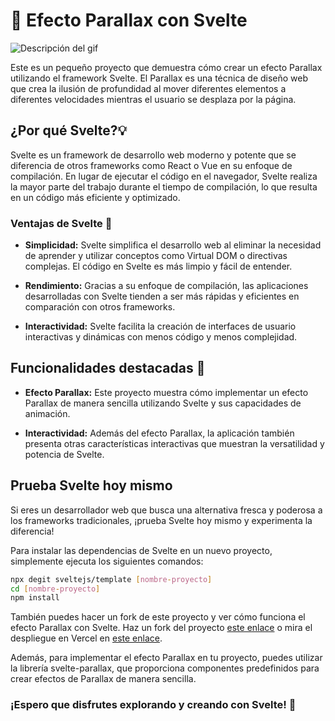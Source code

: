 # 🎨 Efecto Parallax con Svelte

![Descripción del gif](./public/gif.gif)

Este es un pequeño proyecto que demuestra cómo crear un efecto Parallax utilizando el framework Svelte. El Parallax es una técnica de diseño web que crea la ilusión de profundidad al mover diferentes elementos a diferentes velocidades mientras el usuario se desplaza por la página.

## ¿Por qué Svelte?💡

Svelte es un framework de desarrollo web moderno y potente que se diferencia de otros frameworks como React o Vue en su enfoque de compilación. En lugar de ejecutar el código en el navegador, Svelte realiza la mayor parte del trabajo durante el tiempo de compilación, lo que resulta en un código más eficiente y optimizado.

### Ventajas de Svelte 🙇  

- **Simplicidad:** Svelte simplifica el desarrollo web al eliminar la necesidad de aprender y utilizar conceptos como Virtual DOM o directivas complejas. El código en Svelte es más limpio y fácil de entender.

- **Rendimiento:** Gracias a su enfoque de compilación, las aplicaciones desarrolladas con Svelte tienden a ser más rápidas y eficientes en comparación con otros frameworks.

- **Interactividad:** Svelte facilita la creación de interfaces de usuario interactivas y dinámicas con menos código y menos complejidad.

## Funcionalidades destacadas 🌟

- **Efecto Parallax:** Este proyecto muestra cómo implementar un efecto Parallax de manera sencilla utilizando Svelte y sus capacidades de animación.

- **Interactividad:** Además del efecto Parallax, la aplicación también presenta otras características interactivas que muestran la versatilidad y potencia de Svelte.

## Prueba Svelte hoy mismo

Si eres un desarrollador web que busca una alternativa fresca y poderosa a los frameworks tradicionales, ¡prueba Svelte hoy mismo y experimenta la diferencia!

Para instalar las dependencias de Svelte en un nuevo proyecto, simplemente ejecuta los siguientes comandos:

```bash
npx degit sveltejs/template [nombre-proyecto]
cd [nombre-proyecto]
npm install
```

También puedes hacer un fork de este proyecto y ver cómo funciona el efecto Parallax con Svelte. Haz un fork del proyecto [este enlace](https://github.com/femcodersclub/Efecto-Parallax-Svelte.git) o mira el despliegue en Vercel en [este enlace](https://efecto-parallax-svelte.vercel.app/).

Además, para implementar el efecto Parallax en tu proyecto, puedes utilizar la librería svelte-parallax, que proporciona componentes predefinidos para crear efectos de Parallax de manera sencilla.

### ¡Espero que disfrutes explorando y creando con Svelte! 🚀

